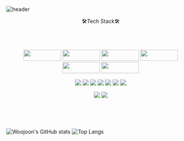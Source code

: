 
![header](https://capsule-render.vercel.app/api?type=waving&height=200&color=0:CEFBC9,50:B7F0B1,100:86E57F&text=Woojoon%20Song%20GitHub&fontSize=35&animation=fadeIn&fontAlign=75&stroke=353535&strokeWidth=2&fontColor=EAEAEA&)

<p align=center>🛠Tech Stack🛠</p><br><br>
<p align=center>
  <img src="https://img.shields.io/badge/HTML5-E34F26?style=flat-square&logo=HTML5&logoColor=white"/ { width="100" height="30"}>
  <img src="https://img.shields.io/badge/CSS3-1572B6?style=flat-square&logo=CSS3&logoColor=white"/ { width="100" height="30">
  <img src="https://img.shields.io/badge/JavaScript-F7DF1E?style=flat-square&logo=JavaScript&logoColor=white"/ { width="100" height="30">
  <img src="https://img.shields.io/badge/React-5A29E4?style=flat-square&logo=React&logoColor=white"/ { width="100" height="30">
  <img src="https://img.shields.io/badge/jQuery-339933?style=flat-square&logo=jQuery&logoColor=white"/ { width="100" height="30">
  <img src="https://img.shields.io/badge/Sass-E34F26?style=flat-square&logo=Sass&logoColor=white"/ { width="100" height="30">
</p>
<p align=center>
  <img src="https://img.shields.io/badge/Node.js-339933?style=flat-square&logo=Node.js&logoColor=white"/>
  <img src="https://img.shields.io/badge/npm-CB3837?style=flat-square&logo=npm&logoColor=white"/>
  <img src="https://img.shields.io/badge/Axios-5A29E4?style=flat-square&logo=Axios&logoColor=white"/>
  <img src="https://img.shields.io/badge/express-000000?style=flat-square&logo=express&logoColor=white"/>
  <img src="https://img.shields.io/badge/Bootstrap-7952B3?style=flat-square&logo=Bootstrap&logoColor=white"/>
  <img src="https://img.shields.io/badge/Socket.io-1572B6?style=flat-square&logo=Socket.io&logoColor=white"/>
  <img src="https://img.shields.io/badge/MySQL-4479A1?style=flat-square&logo=MySQL&logoColor=white"/>
</p>
<p align=center>
<img src="https://img.shields.io/badge/Git-F05032?style=flat-square&logo=Git&logoColor=white"/></a>
<img src="https://img.shields.io/badge/Figma-F24E1E?style=flat-square&logo=Figma&logoColor=white"/></a>
</p>
<br><br>

<br>

![Woojoon's GitHub stats](https://github-readme-stats.vercel.app/api?username=SONGJINSE2)
![Top Langs](https://github-readme-stats.vercel.app/api/top-langs/?username=SONGJINSE2&layout=compact)





